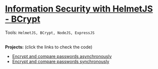 # [Information Security with HelmetJS - BCrypt](https://www.freecodecamp.org/learn/information-security/information-security-with-helmetjs/understand-bcrypt-hashes)

Tools: `HelmetJS, BCrypt, NodeJS, ExpressJS`</br></br>

**Projects:** (click the links to check the code)
- [Encrypt and compare passwords asynchronously](https://github.com/MehediEhteshum/InformationSecurityChallenge-BCrypt/blob/bcryptAsync/server.js)
- [Encrypt and compare passwords synchronously](https://github.com/MehediEhteshum/InformationSecurityChallenge-BCrypt/blob/bcryptSync/server.js)
